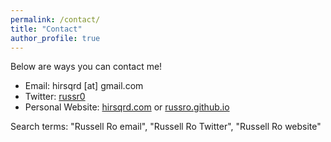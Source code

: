 ```yaml
---
permalink: /contact/
title: "Contact"
author_profile: true
---
```

Below are ways you can contact me!

* Email: hirsqrd [at] gmail.com
* Twitter: [russr0](http://twitter.com/russr0)
* Personal Website: [hirsqrd.com](hirsqrd.com) or [russro.github.io](russro.github.io)

Search terms: "Russell Ro email", "Russell Ro Twitter", "Russell Ro website"
